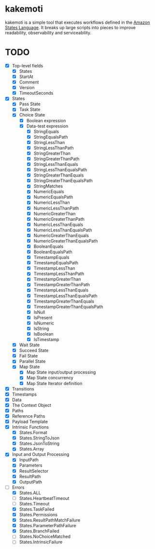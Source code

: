# kakemoti
kakemoti is a simple tool that executes workflows defined in the [Amazon States Language](https://states-language.net/). It breaks up large scripts into pieces to improve readability, observability and serviceability.

# TODO
- [x] Top-level fields
  - [x] States
  - [x] StartAt
  - [x] Comment
  - [x] Version
  - [x] TimeoutSeconds
- [x] States
  - [x] Pass State
  - [x] Task State
  - [x] Choice State
    - [x] Boolean expression
    - [x] Data-test expression
      - [x] StringEquals
      - [x] StringEqualsPath
      - [x] StringLessThan
      - [x] StringLessThanPath
      - [x] StringGreaterThan
      - [x] StringGreaterThanPath
      - [x] StringLessThanEquals
      - [x] StringLessThanEqualsPath
      - [x] StringGreaterThanEquals
      - [x] StringGreaterThanEqualsPath
      - [x] StringMatches
      - [x] NumericEquals
      - [x] NumericEqualsPath
      - [x] NumericLessThan
      - [x] NumericLessThanPath
      - [x] NumericGreaterThan
      - [x] NumericGreaterThanPath
      - [x] NumericLessThanEquals
      - [x] NumericLessThanEqualsPath
      - [x] NumericGreaterThanEquals
      - [x] NumericGreaterThanEqualsPath
      - [x] BooleanEquals
      - [x] BooleanEqualsPath
      - [x] TimestampEquals
      - [x] TimestampEqualsPath
      - [x] TimestampLessThan
      - [x] TimestampLessThanPath
      - [x] TimestampGreaterThan
      - [x] TimestampGreaterThanPath
      - [x] TimestampLessThanEquals
      - [x] TimestampLessThanEqualsPath
      - [x] TimestampGreaterThanEquals
      - [x] TimestampGreaterThanEqualsPath
      - [x] IsNull
      - [x] IsPresent
      - [x] IsNumeric
      - [x] IsString
      - [x] IsBoolean
      - [x] IsTimestamp
  - [x] Wait State
  - [x] Succeed State
  - [x] Fail State
  - [x] Parallel State
  - [x] Map State
    - [x] Map State input/output processing
    - [x] Map State concurrency
    - [x] Map State Iterator definition
- [x] Transitions
- [x] Timestamps
- [x] Data
- [x] The Context Object
- [x] Paths
- [x] Reference Paths
- [x] Payload Template
- [x] Intrinsic Functions
  - [x] States.Format
  - [x] States.StringToJson
  - [x] States.JsonToString
  - [x] States.Array
- [x] Input and Output Processing
  - [x] InputPath
  - [x] Parameters
  - [x] ResultSelector
  - [x] ResultPath
  - [x] OutputPath
- [ ] Errors
  - [x] States.ALL
  - [ ] States.HeartbeatTimeout
  - [ ] States.Timeout
  - [x] States.TaskFailed
  - [x] States.Permissions
  - [x] States.ResultPathMatchFailure
  - [x] States.ParameterPathFailure
  - [x] States.BranchFailed
  - [ ] States.NoChoiceMatched
  - [ ] States.IntrinsicFailure
